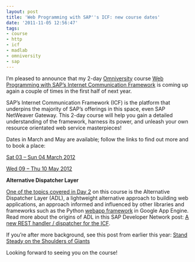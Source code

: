 ```yaml
---
layout: post
title: 'Web Programming with SAP''s ICF: new course dates'
date: '2011-11-05 12:56:47'
tags:
- course
- http
- icf
- madlab
- omniversity
- sap
---
```



I’m pleased to announce that my 2-day [Omniversity](http://omniversity.madlab.org.uk) course [Web Programming with SAP’s Internet Communication Framework](https://docs.google.com/document/pub?id=1lX_X95LIaNBxlOsXxO_DFxYZfz4AxGyennxMNKIaaJE&pli=1) is coming up again a couple of times in the first half of next year.

SAP’s Internet Communication Framework (ICF) is the platform that underpins the majority of SAP’s offerings in this space, even SAP NetWeaver Gateway. This 2-day course will help you gain a detailed understanding of the framework, harness its power, and unleash your own resource orientated web service masterpieces!

Dates in March and May are available; follow the links to find out more and to book a place:

[Sat 03 – Sun 04 March 2012](http://s.madlab.org.uk/sap2)

[Wed 09 – Thu 10 May 2012](http://s.madlab.org.uk/sap3)

**Alternative Dispatcher Layer**

[One of the topics covered in Day 2](https://docs.google.com/document/pub?id=1lX_X95LIaNBxlOsXxO_DFxYZfz4AxGyennxMNKIaaJE&pli=1#h.bz5oteq9itkk) on this course is the Alternative Dispatcher Layer (ADL), a lightweight alternative approach to building web applications, an approach informed and influenced by other libraries and frameworks such as the Python [webapp framework](http://code.google.com/appengine/docs/python/tools/webapp/) in Google App Engine. Read more about the origins of ADL in this SAP Developer Network post: [A new REST handler / dispatcher for the ICF](http://www.sdn.sap.com/irj/scn/weblogs?blog=/pub/wlg/15899).

If you’re after more background, see this post from earlier this year: [Stand Steady on the Shoulders of Giants](/2011/07/stand-steady-on-the-shoulders-of-giants/)

Looking forward to seeing you on the course!


